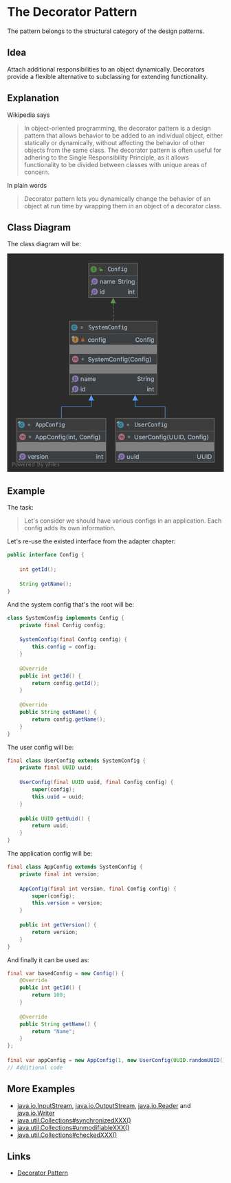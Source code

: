 # The Decorator Pattern

The pattern belongs to the structural category of the design patterns.

## Idea 

Attach additional responsibilities to an object dynamically. Decorators provide a flexible alternative to subclassing 
for extending functionality.

## Explanation

Wikipedia says

> In object-oriented programming, the decorator pattern is a design pattern that allows behavior to be added to 
an individual object, either statically or dynamically, without affecting the behavior of other objects from 
the same class. The decorator pattern is often useful for adhering to the Single Responsibility Principle, as it allows 
functionality to be divided between classes with unique areas of concern.

In plain words

> Decorator pattern lets you dynamically change the behavior of an object at run time by wrapping them in an object of 
a decorator class.

## Class Diagram

The class diagram will be:

![alt text](../etc/decorator.png "Decorator class diagram")

## Example

The task:

> Let's consider we should have various configs in an application. Each config adds its own information.

Let's re-use the existed interface from the adapter chapter:

```java
public interface Config {

    int getId();

    String getName();
}
```

And the system config that's the root will be:

```java
class SystemConfig implements Config {
    private final Config config;

    SystemConfig(final Config config) {
        this.config = config;
    }

    @Override
    public int getId() {
        return config.getId();
    }

    @Override
    public String getName() {
        return config.getName();
    }
}
```

The user config will be:

```java
final class UserConfig extends SystemConfig {
    private final UUID uuid;

    UserConfig(final UUID uuid, final Config config) {
        super(config);
        this.uuid = uuid;
    }

    public UUID getUuid() {
        return uuid;
    }
}
```

The application config will be:

```java
final class AppConfig extends SystemConfig {
    private final int version;

    AppConfig(final int version, final Config config) {
        super(config);
        this.version = version;
    }

    public int getVersion() {
        return version;
    }
}
```

And finally it can be used as:

```java
final var basedConfig = new Config() {
    @Override
    public int getId() {
        return 100;
    }

    @Override
    public String getName() {
        return "Name";
    }
};

final var appConfig = new AppConfig(1, new UserConfig(UUID.randomUUID(), new SystemConfig(basedConfig)));
// Additional code
```

## More Examples

* [java.io.InputStream](https://docs.oracle.com/en/java/javase/11/docs/api/java.base/java/io/InputStream.html), 
[java.io.OutputStream](https://docs.oracle.com/en/java/javase/11/docs/api/java.base/java/io/OutputStream.html),
 [java.io.Reader](https://docs.oracle.com/en/java/javase/11/docs/api/java.base/java/io/Reader.html) and 
 [java.io.Writer](https://docs.oracle.com/en/java/javase/11/docs/api/java.base/java/io/Writer.html)
* [java.util.Collections#synchronizedXXX()](https://docs.oracle.com/en/java/javase/11/docs/api/java.base/java/util/Collections.html#synchronizedCollection(java.util.Collection))
* [java.util.Collections#unmodifiableXXX()](https://docs.oracle.com/en/java/javase/11/docs/api/java.base/java/util/Collections.html#unmodifiableCollection(java.util.Collection))
* [java.util.Collections#checkedXXX()](https://docs.oracle.com/en/java/javase/11/docs/api/java.base/java/util/Collections.html#checkedCollection(java.util.Collection,java.lang.Class))
 
## Links

* [Decorator Pattern](https://en.wikipedia.org/wiki/Decorator_pattern)